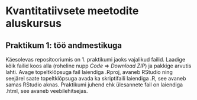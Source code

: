# Kvantitatiivsete meetodite aluskursus
## Praktikum 1: töö andmestikuga

Käesolevas repositooriumis on 1. praktikumi jaoks vajalikud failid. Laadige kõik failid koos alla (roheline nupp *Code* => *Download ZIP*) ja pakkige arvutis lahti. Avage topeltklõpsuga fail laiendiga .Rproj, avaneb RStudio ning seejärel saate topeltklõpsuga avada ka skriptifaili laiendiga .R, see avaneb samas RStudio aknas. Praktikumi juhend ehk ülesannete fail on laiendiga .html, see avaneb veebilehitsejas.
